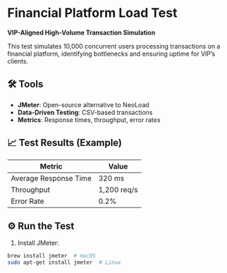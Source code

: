 # Financial Platform Load Test  
**VIP-Aligned High-Volume Transaction Simulation**  

This test simulates 10,000 concurrent users processing transactions on a financial platform, identifying bottlenecks and ensuring uptime for VIP’s clients.

## 🛠️ Tools  
- **JMeter**: Open-source alternative to NeoLoad  
- **Data-Driven Testing**: CSV-based transactions  
- **Metrics**: Response times, throughput, error rates  

## 📈 Test Results (Example)  
| Metric                | Value       |  
|-----------------------|-------------|  
| Average Response Time | 320 ms      |  
| Throughput            | 1,200 req/s |  
| Error Rate            | 0.2%        |  

## ⚙️ Run the Test  
1. Install JMeter:  
```bash
brew install jmeter  # macOS
sudo apt-get install jmeter  # Linux
